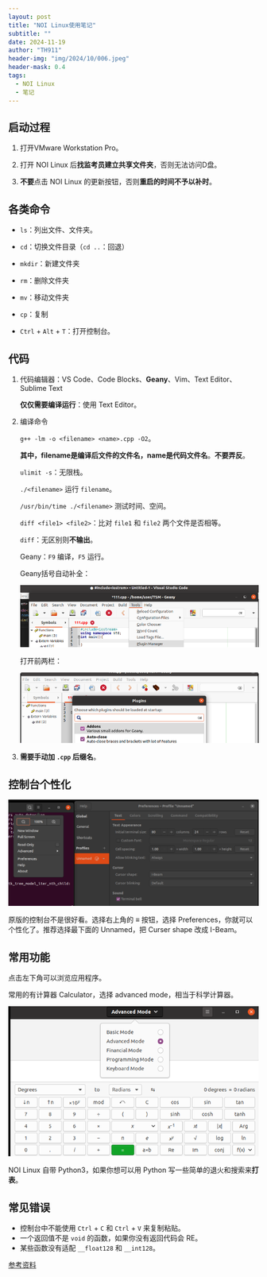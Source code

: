 ```yaml
---
layout: post
title: "NOI Linux使用笔记"
subtitle: ""
date: 2024-11-19
author: "TH911"
header-img: "img/2024/10/006.jpeg"
header-mask: 0.4
tags:
  - NOI Linux
  - 笔记
---
```


## 启动过程

1. 打开VMware Workstation Pro。

2. 打开 NOI Linux 后**找监考员建立共享文件夹**，否则无法访问D盘。

3. **不要**点击 NOI Linux 的更新按钮，否则**重启的时间不予以补时**。

## 各类命令

* `ls`：列出文件、文件夹。
* `cd`：切换文件目录（`cd ..`：回退）
* `mkdir`：新建文件夹
* `rm`：删除文件夹
* `mv`：移动文件夹
* `cp`：复制

* `Ctrl` + `Alt` + `T`：打开控制台。

## 代码

1. 代码编辑器：VS Code、Code Blocks、**Geany**、Vim、Text Editor、Sublime Text

   **仅仅需要编译运行**：使用 Text Editor。

2. 编译命令

   `g++ -lm -o <filename> <name>.cpp -O2`。

   **其中，filename是编译后文件的文件名，name是代码文件名**。**不要弄反**。

   `ulimit -s`：无限栈。

   `./<filename>` 运行 `filename`。

   `/usr/bin/time ./<filename>` 测试时间、空间。

   `diff <file1> <file2>`：比对 `file1` 和 `file2` 两个文件是否相等。

   `diff`：无区别则**不输出**。

   Geany：`F9` 编译，`F5` 运行。

   Geany括号自动补全：

   ![1](/img/2024/11/019.png)

   打开前两栏：

   ![](/img/2024/11/020.png)


3. **需要手动加 `.cpp` 后缀名**。

## 控制台个性化

![](/img/2024/11/021.png)

原版的控制台不是很好看。选择右上角的 $\equiv$ 按钮，选择 Preferences，你就可以个性化了。推荐选择最下面的 Unnamed，把 Curser shape 改成 I-Beam。

## 常用功能

点击左下角可以浏览应用程序。

常用的有计算器 Calculator，选择 advanced mode，相当于科学计算器。

![](/img/2024/11/022.png)

NOI Linux 自带 Python3，如果你想可以用 Python 写一些简单的退火和搜索来**打表**。

## 常见错误

* 控制台中不能使用 `Ctrl` + `C` 和 `Ctrl` + `V` 来复制粘贴。
* 一个返回值不是 `void` 的函数，如果你没有返回代码会 RE。
* 某些函数没有适配 `__float128` 和 `__int128`。

[参考资料](/file/2024/11/Linux.pdf)
